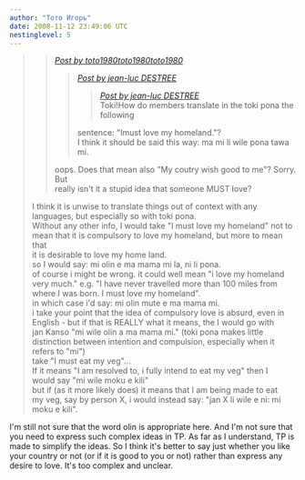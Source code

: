```yaml
---
author: "Тото Игорь"
date: 2008-11-12 23:49:06 UTC
nestinglevel: 5
---
```

> 
> 
> > [_Post by toto1980toto1980toto1980_](/ovnpkDbt/how-to-say-it-good-must#post10)  
> > 
> > > [_Post by jean-luc DESTREE_](/ovnpkDbt/how-to-say-it-good-must#post3)  
> > > 
> > > > [_Post by jean-luc DESTREE_](/ovnpkDbt/how-to-say-it-good-must#post3)  
> > > > Toki!How do members translate in the toki pona the following  
> > > > 
> > > 
> > > sentence: "Imust love my homeland."?  
> > > I think it should be said this way: ma mi li wile pona tawa mi.  
> > > 
> > 
> > oops. Does that mean also "My coutry wish good to me"? Sorry. But  
> > really isn't it a stupid idea that someone MUST love?  
> > 
> 
> I think it is unwise to translate things out of context with any  
> languages, but especially so with toki pona.  
> Without any other info, I would take "I must love my homeland" not to  
> mean that it is compulsory to love my homeland, but more to mean that  
> it is desirable to love my home land.  
> so I would say: mi olin e ma mama mi la, ni li pona.  
> of course i might be wrong. it could well mean "i love my homeland  
> very much." e.g. "I have never travelled more than 100 miles from  
> where I was born. I must love my homeland".  
> in which case i'd say: mi olin mute e ma mama mi.  
> i take your point that the idea of compulsory love is absurd, even in  
> English - but if that is REALLY what it means, the I would go with  
> jan Kanso "mi wile olin a ma mama mi." (toki pona makes little  
> distinction between intention and compulsion, especially when it  
> refers to "mi")  
> take "I must eat my veg"...  
> If it means "I am resolved to, i fully intend to eat my veg" then I  
> would say "mi wile moku e kili"  
> but if (as it more likely does) it means that I am being made to eat  
> my veg, say by person X, i would instead say: "jan X li wile e ni: mi  
> moku e kili".  
> 

I'm still not sure that the word olin is appropriate here. And I'm not sure that you need to express such complex ideas in TP. As far as I understand, TP is made to simplify the ideas. So I think it's better to say just whether you like your country or not (or if it is good to you or not) rather than express any desire to love. It's too complex and unclear.
